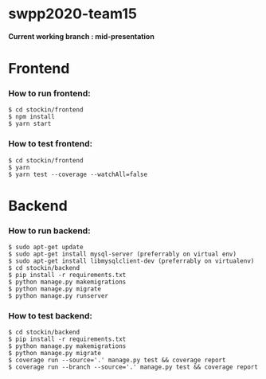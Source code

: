 # swpp2020-team15

#### Current working branch : mid-presentation
# Frontend
### How to run frontend:
```
$ cd stockin/frontend
$ npm install
$ yarn start
````

### How to test frontend:
```
$ cd stockin/frontend
$ yarn
$ yarn test --coverage --watchAll=false
```

# Backend
### How to run backend:
```
$ sudo apt-get update
$ sudo apt-get install mysql-server (preferrably on virtual env)
$ sudo apt-get install libmysqlclient-dev (preferrably on virtualenv)
$ cd stockin/backend
$ pip install -r requirements.txt 
$ python manage.py makemigrations
$ python manage.py migrate
$ python manage.py runserver 
```

### How to test backend:
```
$ cd stockin/backend 
$ pip install -r requirements.txt 
$ python manage.py makemigrations 
$ python manage.py migrate
$ coverage run --source='.' manage.py test && coverage report
$ coverage run --branch --source='.' manage.py test && coverage report
```
